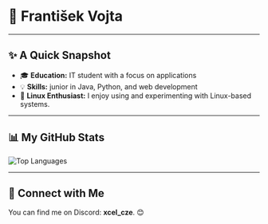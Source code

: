 # 👋 František Vojta

---

## ✨ A Quick Snapshot

- 🎓 **Education:** IT student with a focus on applications
- 💡 **Skills:** junior in Java, Python, and web development
- 🐧 **Linux Enthusiast:** I enjoy using and experimenting with Linux-based systems.

---

## 📊 My GitHub Stats

<img src="https://github-readme-stats.vercel.app/api/top-langs/?username=frantisek-vojta&langs_count=4&layout=compact&theme=dark&exclude_repo=starbucks-vojta,animacce-JS" alt="Top Languages" />

---

## 🤝 Connect with Me

You can find me on Discord: **xcel_cze**. 😊
